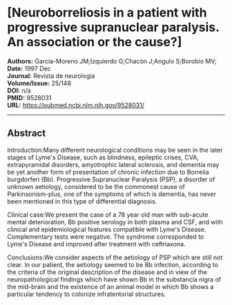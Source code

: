 # [Neuroborreliosis in a patient with progressive supranuclear paralysis. An association or the cause?]

**Authors:** García-Moreno JM;Izquierdo G;Chacón J;Angulo S;Borobio MV;  
**Date:** 1997 Dec  
**Journal:** Revista de neurologia  
**Volume/Issue:** 25/148  
**DOI:** n/a  
**PMID:** 9528031  
**URL:** https://pubmed.ncbi.nlm.nih.gov/9528031/

---

## Abstract

Introduction:Many different neurological conditions may be seen in the later stages of Lyme's Disease, such as blindness, epileptic crises, CVA, extrapyramidal disorders, amyotrophic lateral sclerosis, and dementia may be yet another form of presentation of chronic infection due to Borrelia burgdorferi (Bb). Progressive Supranuclear Paralysis (PSP), a disorder of unknown aetiology, considered to be the commonest cause of Parkinsonism-plus, one of the symptoms of which is dementia, has never been mentioned in this type of differential diagnosis.

Clinical case:We present the case of a 78 year old man with sub-acute mental deterioration, Bb positive serology in both plasma and CSF, and with clinical and epidemiological features compatible with Lyme's Disease. Complementary tests were negative. The syndrome corresponded to Lyme's Disease and improved after treatment with ceftriaxona.

Conclusions:We consider aspects of the aetiology of PSP which are still not clear. In our patient, the aetiology seemed to be Bb infection, according to the criteria of the original description of the disease and in view of the neuropathological findings which have shown Bb in the substancia nigra of the mid-brain and the existence of an animal model in which Bb shows a particular tendency to colonize infratentorial structures.
